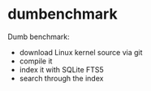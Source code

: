 # dumbenchmark

Dumb benchmark:

- download Linux kernel source via git
- compile it
- index it with SQLite FTS5
- search through the index
